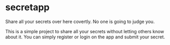 # secretapp
Share all your secrets over here covertly. No one is going to judge you.

This is a simple project to share all your secrets without letting others know about it.
You can simply register or login on the app and submit your secret.






